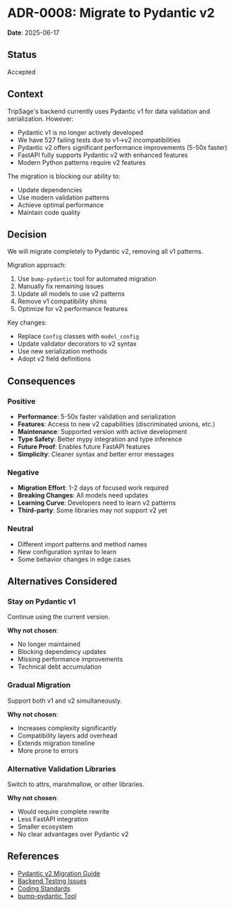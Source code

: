 # ADR-0008: Migrate to Pydantic v2

**Date**: 2025-06-17

## Status

Accepted

## Context

TripSage's backend currently uses Pydantic v1 for data validation and serialization. However:

- Pydantic v1 is no longer actively developed
- We have 527 failing tests due to v1→v2 incompatibilities
- Pydantic v2 offers significant performance improvements (5-50x faster)
- FastAPI fully supports Pydantic v2 with enhanced features
- Modern Python patterns require v2 features

The migration is blocking our ability to:

- Update dependencies
- Use modern validation patterns
- Achieve optimal performance
- Maintain code quality

## Decision

We will migrate completely to Pydantic v2, removing all v1 patterns.

Migration approach:

1. Use `bump-pydantic` tool for automated migration
2. Manually fix remaining issues
3. Update all models to use v2 patterns
4. Remove v1 compatibility shims
5. Optimize for v2 performance features

Key changes:

- Replace `Config` classes with `model_config`
- Update validator decorators to v2 syntax
- Use new serialization methods
- Adopt v2 field definitions

## Consequences

### Positive

- **Performance**: 5-50x faster validation and serialization
- **Features**: Access to new v2 capabilities (discriminated unions, etc.)
- **Maintenance**: Supported version with active development
- **Type Safety**: Better mypy integration and type inference
- **Future Proof**: Enables future FastAPI features
- **Simplicity**: Cleaner syntax and better error messages

### Negative

- **Migration Effort**: 1-2 days of focused work required
- **Breaking Changes**: All models need updates
- **Learning Curve**: Developers need to learn v2 patterns
- **Third-party**: Some libraries may not support v2 yet

### Neutral

- Different import patterns and method names
- New configuration syntax to learn
- Some behavior changes in edge cases

## Alternatives Considered

### Stay on Pydantic v1

Continue using the current version.

**Why not chosen**:

- No longer maintained
- Blocking dependency updates
- Missing performance improvements
- Technical debt accumulation

### Gradual Migration

Support both v1 and v2 simultaneously.

**Why not chosen**:

- Increases complexity significantly
- Compatibility layers add overhead
- Extends migration timeline
- More prone to errors

### Alternative Validation Libraries

Switch to attrs, marshmallow, or other libraries.

**Why not chosen**:

- Would require complete rewrite
- Less FastAPI integration
- Smaller ecosystem
- No clear advantages over Pydantic v2

## References

- [Pydantic v2 Migration Guide](https://docs.pydantic.dev/latest/migration/)
- [Backend Testing Issues](../MIGRATION_SUMMARY.md)
- [Coding Standards](../04_DEVELOPMENT_GUIDE/CODING_STANDARDS.md)
- [bump-pydantic Tool](https://github.com/pydantic/bump-pydantic)
